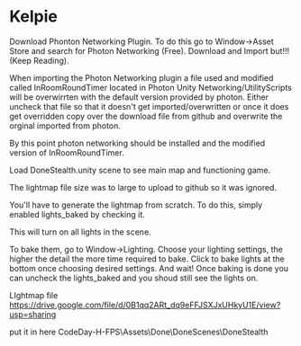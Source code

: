 # Kelpie

Download Phonton Networking Plugin. To do this go to Window->Asset Store and search for Photon Networking (Free). Download and Import but!!! (Keep Reading). 

When importing the Photon Networking plugin a file used and modified called InRoomRoundTimer
located in Photon Unity Networking/UtilityScripts will be overwirrten with the default version provided
by photon. Either uncheck that file so that it doesn't get imported/overwritten or once it does get overridden 
copy over the download file from github and overwrite the orginal imported from photon. 

By this point photon networking should be installed and the modified version of InRoomRoundTimer. 

Load DoneStealth.unity scene to see main map and functioning game. 

The lightmap file size was to large to upload to github so it was ignored. 

You'll have to generate the lightmap from scratch.
To do this, simply enabled lights_baked by checking it. 

This will turn on all lights in the scene. 

To bake them, go to Window->Lighting.
Choose your lighting settings, the higher the detail the more time required to bake. 
Click to bake lights at the bottom once choosing desired settings. 
And wait! 
Once baking is done you can uncheck the lights_baked and you shoud still see the lights on. 

LIghtmap file https://drive.google.com/file/d/0B1qq2ARt_dq9eFFJSXJxUHkyU1E/view?usp=sharing

put it in here CodeDay-H-FPS\Assets\Done\DoneScenes\DoneStealth
